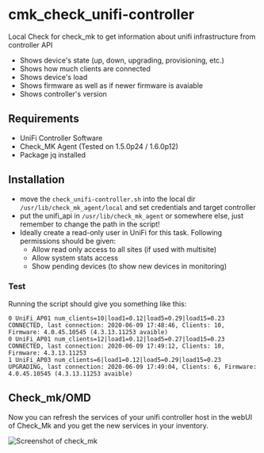 # cmk_check_unifi-controller

Local Check for check_mk to get information about unifi infrastructure from controller API
* Shows device's state (up, down, upgrading, provisioning, etc.)
* Shows how much clients are connected
* Shows device's load
* Shows firmware as well as if newer firmware is avaiable
* Shows controller's version

## Requirements 

* UniFi Controller Software
* Check_MK Agent (Tested on 1.5.0p24 / 1.6.0p12)
* Package jq installed

## Installation

* move the ```check_unifi-controller.sh``` into the local dir ```/usr/lib/check_mk_agent/local``` and set credentials and target controller
* put the unifi_api in ```/usr/lib/check_mk_agent``` or somewhere else, just remember to change the path in the script!
* Ideally create a read-only user in UniFi for this task. Following permissions should be given:
  * Allow read only access to all sites (if used with multisite)
  * Allow system stats access
  * Show pending devices (to show new devices in monitoring)


### Test

Running the script should give you something like this:
```
0 UniFi_AP01 num_clients=10|load1=0.12|load5=0.29|load15=0.23 CONNECTED, last connection: 2020-06-09 17:48:46, Clients: 10, Firmware: 4.0.45.10545 (4.3.13.11253 avaible)
0 UniFi_AP01 num_clients=12|load1=0.12|load5=0.27|load15=0.23 CONNECTED, last connection: 2020-06-09 17:49:12, Clients: 10, Firmware: 4.3.13.11253
1 UniFi_AP03 num_clients=6|load1=0.12|load5=0.29|load15=0.23 UPGRADING, last connection: 2020-06-09 17:49:04, Clients: 6, Firmware: 4.0.45.10545 (4.3.13.11253 avaible)
```

## Check_mk/OMD

Now you can refresh the services of your unifi controller host in the webUI of Check_Mk and you get the new services in your inventory.


![Screenshot of check_mk](https://github.com/qgmgit/qgm-check_unifi/raw/master/readme/screenshot01.png)

